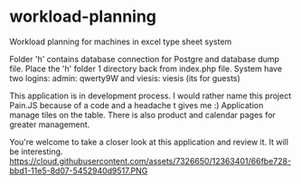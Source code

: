 # workload-planning
Workload planning for machines in excel type sheet system

Folder 'h' contains database connection for Postgre and database dump file. Place the 'h' folder 1 directory back from index.php file.
System have two logins: admin: qwerty9W and viesis: viesis (its for guests)

This application is in development process. I would rather name this project Pain.JS because of a code and a headache t gives me :)
Application manage tiles on the table. There is also product and calendar pages for greater management.

You're welcome to take a closer look at this application and review it.  It will be interesting.
https://cloud.githubusercontent.com/assets/7326650/12363401/66fbe728-bbd1-11e5-8d07-5452940d9517.PNG
